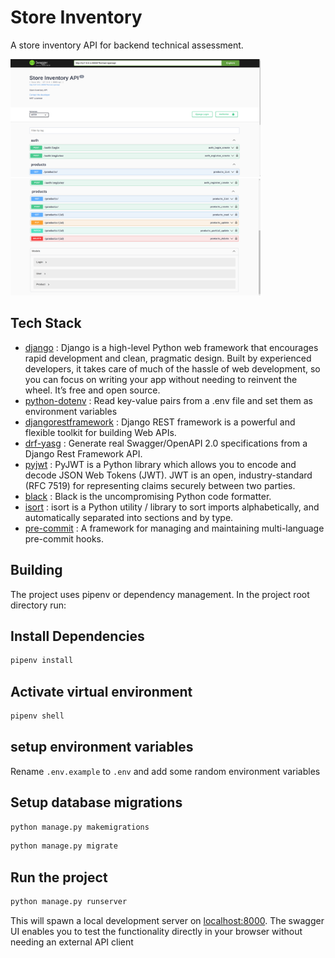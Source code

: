 # Store Inventory

A store inventory API for backend technical assessment.
<p float="left">
  <img src="./screenshots/ss1.png" width="400" />
  <img src="./screenshots/ss2.png" width="400" />
</p>

## Tech Stack

- [django](https://www.djangoproject.com/) : Django is a high-level Python web framework that encourages rapid development and clean, pragmatic design. Built by experienced developers, it takes care of much of the hassle of web development, so you can focus on writing your app without needing to reinvent the wheel. It’s free and open source.
- [python-dotenv](https://pypi.org/project/python-dotenv/) : Read key-value pairs from a .env file and set them as environment variables
- [djangorestframework](https://www.django-rest-framework.org/) : Django REST framework is a powerful and flexible toolkit for building Web APIs.
- [drf-yasg](https://drf-yasg.readthedocs.io/en/stable/readme.html) : Generate real Swagger/OpenAPI 2.0 specifications from a Django Rest Framework API.
- [pyjwt](https://pyjwt.readthedocs.io/en/stable/) : PyJWT is a Python library which allows you to encode and decode JSON Web Tokens (JWT). JWT is an open, industry-standard (RFC 7519) for representing claims securely between two parties.
- [black](https://pypi.org/project/black/)  : Black is the uncompromising Python code formatter.
- [isort](https://pycqa.github.io/isort/)  : isort is a Python utility / library to sort imports alphabetically, and automatically separated into sections and by type.
- [pre-commit](https://pre-commit.com/) : A framework for managing and maintaining multi-language pre-commit hooks.

## Building

The project uses pipenv or dependency management. In the project root directory run:

## Install Dependencies

```sh
pipenv install
```

## Activate virtual environment

```sh
pipenv shell
```

## setup environment variables

Rename `.env.example` to `.env` and add some random environment variables

## Setup database migrations

```sh
python manage.py makemigrations
```

```sh
python manage.py migrate
```

## Run the project

```sh
python manage.py runserver
```

This will spawn a local development server on [localhost:8000](http://localhost:8000). The swagger UI enables you to test the functionality directly in your browser without needing an external API client
